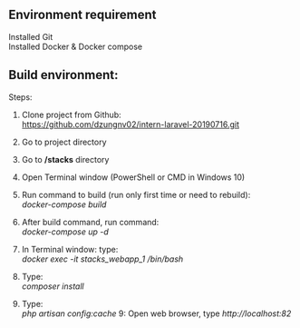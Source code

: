 ## Environment requirement
Installed Git<br />
Installed Docker & Docker compose

## Build environment:
Steps:
1. Clone project from Github: <br />https://github.com/dzungnv02/intern-laravel-20190716.git
2. Go to project directory
3. Go to <strong>/stacks</strong> directory
4. Open Terminal window (PowerShell or CMD in Windows 10)
4. Run command to build (run only first time or need to rebuild): <br />
<i>docker-compose build</i>

5. After build command, run command:<br />
<i>docker-compose up -d</i>

6. In Terminal window: type: <br /><i>docker exec -it stacks_webapp_1 /bin/bash</i>
7. Type: <br /><i>composer install</i>
8. Type: <br /><i>php artisan config:cache</i>
9: Open web browser, type <i>http://localhost:82</i>
